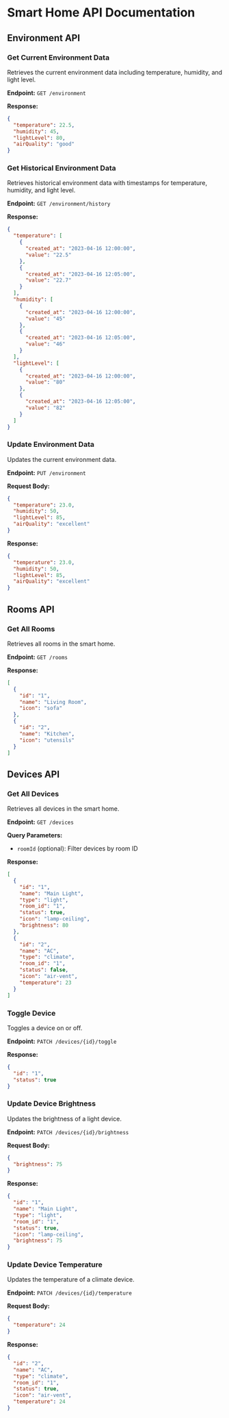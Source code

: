 # Smart Home API Documentation

## Environment API

### Get Current Environment Data

Retrieves the current environment data including temperature, humidity, and light level.

**Endpoint:** `GET /environment`

**Response:**
```json
{
  "temperature": 22.5,
  "humidity": 45,
  "lightLevel": 80,
  "airQuality": "good"
}
```

### Get Historical Environment Data

Retrieves historical environment data with timestamps for temperature, humidity, and light level.

**Endpoint:** `GET /environment/history`

**Response:**
```json
{
  "temperature": [
    {
      "created_at": "2023-04-16 12:00:00",
      "value": "22.5"
    },
    {
      "created_at": "2023-04-16 12:05:00",
      "value": "22.7"
    }
  ],
  "humidity": [
    {
      "created_at": "2023-04-16 12:00:00",
      "value": "45"
    },
    {
      "created_at": "2023-04-16 12:05:00",
      "value": "46"
    }
  ],
  "lightLevel": [
    {
      "created_at": "2023-04-16 12:00:00",
      "value": "80"
    },
    {
      "created_at": "2023-04-16 12:05:00",
      "value": "82"
    }
  ]
}
```

### Update Environment Data

Updates the current environment data.

**Endpoint:** `PUT /environment`

**Request Body:**
```json
{
  "temperature": 23.0,
  "humidity": 50,
  "lightLevel": 85,
  "airQuality": "excellent"
}
```

**Response:**
```json
{
  "temperature": 23.0,
  "humidity": 50,
  "lightLevel": 85,
  "airQuality": "excellent"
}
```

## Rooms API

### Get All Rooms

Retrieves all rooms in the smart home.

**Endpoint:** `GET /rooms`

**Response:**
```json
[
  {
    "id": "1",
    "name": "Living Room",
    "icon": "sofa"
  },
  {
    "id": "2",
    "name": "Kitchen",
    "icon": "utensils"
  }
]
```

## Devices API

### Get All Devices

Retrieves all devices in the smart home.

**Endpoint:** `GET /devices`

**Query Parameters:**
- `roomId` (optional): Filter devices by room ID

**Response:**
```json
[
  {
    "id": "1",
    "name": "Main Light",
    "type": "light",
    "room_id": "1",
    "status": true,
    "icon": "lamp-ceiling",
    "brightness": 80
  },
  {
    "id": "2",
    "name": "AC",
    "type": "climate",
    "room_id": "1",
    "status": false,
    "icon": "air-vent",
    "temperature": 23
  }
]
```

### Toggle Device

Toggles a device on or off.

**Endpoint:** `PATCH /devices/{id}/toggle`

**Response:**
```json
{
  "id": "1",
  "status": true
}
```

### Update Device Brightness

Updates the brightness of a light device.

**Endpoint:** `PATCH /devices/{id}/brightness`

**Request Body:**
```json
{
  "brightness": 75
}
```

**Response:**
```json
{
  "id": "1",
  "name": "Main Light",
  "type": "light",
  "room_id": "1",
  "status": true,
  "icon": "lamp-ceiling",
  "brightness": 75
}
```

### Update Device Temperature

Updates the temperature of a climate device.

**Endpoint:** `PATCH /devices/{id}/temperature`

**Request Body:**
```json
{
  "temperature": 24
}
```

**Response:**
```json
{
  "id": "2",
  "name": "AC",
  "type": "climate",
  "room_id": "1",
  "status": true,
  "icon": "air-vent",
  "temperature": 24
}
``` 